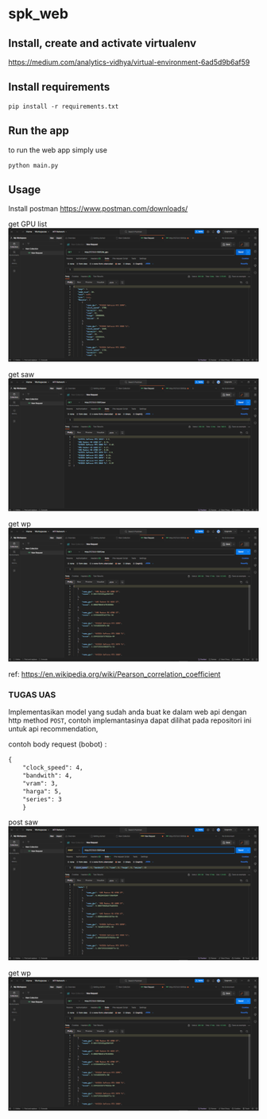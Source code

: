 # spk_web
## Install, create and activate virtualenv
https://medium.com/analytics-vidhya/virtual-environment-6ad5d9b6af59

## Install requirements

    pip install -r requirements.txt

## Run the app
to run the web app simply  use

    python main.py

## Usage
Install postman 
https://www.postman.com/downloads/

get GPU list
<img src='img/get_tbl_gpu.png' alt='gpu list'/>

get saw
<img src='img/get_saw.png' alt='recommendations saw'/>

get wp
<img src='img/get_wp.png' alt='recommendations wp'/>

ref:
https://en.wikipedia.org/wiki/Pearson_correlation_coefficient

### TUGAS UAS
Implementasikan model yang sudah anda buat ke dalam web api dengan http method `POST`, contoh implemantasinya dapat dilihat pada repositori ini untuk api recommendation, 

contoh body request (bobot) :

    {
		"clock_speed": 4, 
		"bandwith": 4, 
		"vram": 3, 
		"harga": 5, 
		"series": 3
		}

post saw
<img src='img/post_wp.png' alt='recommendations saw'/>

get wp
<img src='img/get_wp.png' alt='recommendations wp'/>
